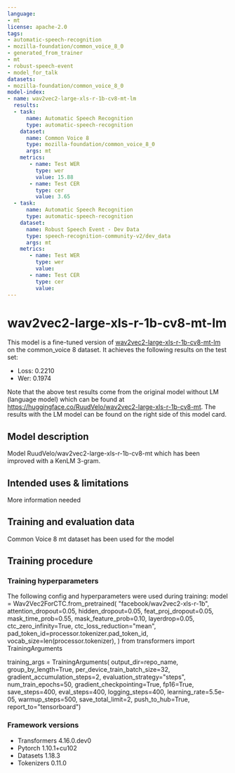 ```yaml
---
language:
- mt
license: apache-2.0
tags:
- automatic-speech-recognition
- mozilla-foundation/common_voice_8_0
- generated_from_trainer
- mt
- robust-speech-event
- model_for_talk
datasets:
- mozilla-foundation/common_voice_8_0
model-index:
- name: wav2vec2-large-xls-r-1b-cv8-mt-lm
  results:
  - task: 
      name: Automatic Speech Recognition 
      type: automatic-speech-recognition
    dataset:
      name: Common Voice 8
      type: mozilla-foundation/common_voice_8_0
      args: mt
    metrics:
       - name: Test WER
         type: wer
         value: 15.88
       - name: Test CER
         type: cer
         value: 3.65
  - task: 
      name: Automatic Speech Recognition
      type: automatic-speech-recognition
    dataset:
      name: Robust Speech Event - Dev Data
      type: speech-recognition-community-v2/dev_data
      args: mt
    metrics:
       - name: Test WER
         type: wer
         value: 
       - name: Test CER
         type: cer
         value: 
---
```

<!-- This model card has been generated automatically according to the information the Trainer had access to. You
should probably proofread and complete it, then remove this comment. -->

# wav2vec2-large-xls-r-1b-cv8-mt-lm

This model is a fine-tuned version of [wav2vec2-large-xls-r-1b-cv8-mt-lm](https://huggingface.co/facebook/wav2vec2-xls-r-1b) on the common_voice 8 dataset.
It achieves the following results on the test set:
- Loss: 0.2210
- Wer: 0.1974

Note that the above test results come from the original model without LM (language model) which can be found at https://huggingface.co/RuudVelo/wav2vec2-large-xls-r-1b-cv8-mt. The results with the LM model can be found on the right side of this model card.

## Model description
Model RuudVelo/wav2vec2-large-xls-r-1b-cv8-mt which has been improved with a KenLM 3-gram. 
## Intended uses & limitations
More information needed
## Training and evaluation data
Common Voice 8 mt dataset has been used for the model
## Training procedure

### Training hyperparameters
The following config and hyperparameters were used during training:
model = Wav2Vec2ForCTC.from_pretrained(
    "facebook/wav2vec2-xls-r-1b", 
    attention_dropout=0.05,
    hidden_dropout=0.05,
    feat_proj_dropout=0.05,
    mask_time_prob=0.55,
    mask_feature_prob=0.10,
    layerdrop=0.05,
    ctc_zero_infinity=True,
    ctc_loss_reduction="mean", 
    pad_token_id=processor.tokenizer.pad_token_id,
    vocab_size=len(processor.tokenizer),
)
from transformers import TrainingArguments

training_args = TrainingArguments(
  output_dir=repo_name,
  group_by_length=True,
  per_device_train_batch_size=32,
  gradient_accumulation_steps=2,
  evaluation_strategy="steps",
  num_train_epochs=50,
  gradient_checkpointing=True,
  fp16=True,
  save_steps=400,
  eval_steps=400,
  logging_steps=400,
  learning_rate=5.5e-05, 
  warmup_steps=500,
  save_total_limit=2,
  push_to_hub=True, 
  report_to="tensorboard")

### Framework versions
- Transformers 4.16.0.dev0
- Pytorch 1.10.1+cu102
- Datasets 1.18.3
- Tokenizers 0.11.0